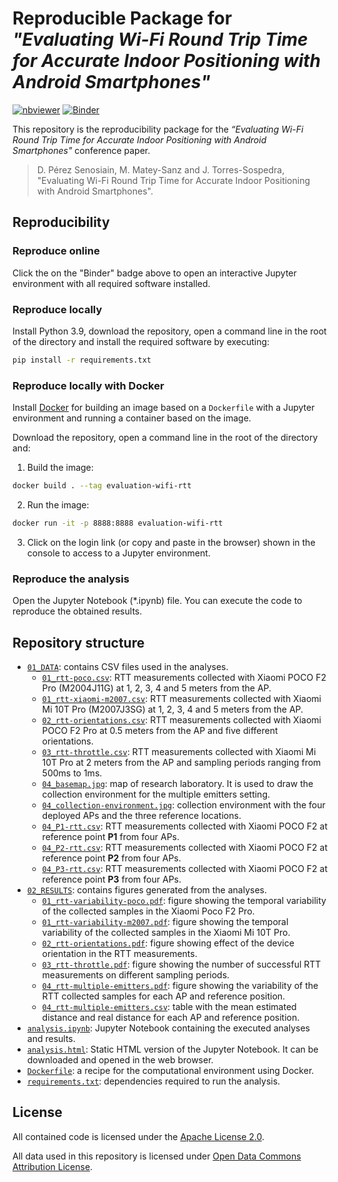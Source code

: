 # Reproducible Package for _"Evaluating Wi-Fi Round Trip Time for Accurate Indoor Positioning with Android Smartphones"_

[![nbviewer](https://raw.githubusercontent.com/jupyter/design/master/logos/Badges/nbviewer_badge.svg)](https://nbviewer.org/github/matey97/evaluation-wifi-rtt/)
[![Binder](https://mybinder.org/badge_logo.svg)](https://mybinder.org/v2/gh/matey97/evaluation-wifi-rtt/HEAD)

This repository is the reproducibility package for the _“Evaluating Wi-Fi Round Trip Time for Accurate Indoor Positioning with Android Smartphones"_ conference paper.

> D. Pérez Senosiain, M. Matey-Sanz and J. Torres-Sospedra, "Evaluating Wi-Fi Round Trip Time for Accurate Indoor Positioning with Android Smartphones". 


## Reproducibility

### Reproduce online
Click the on the "Binder" badge above to open an interactive Jupyter environment with all required software installed.


### Reproduce locally
Install Python 3.9, download the repository, open a command line in the root of the directory and install the required software by executing:

```bash
pip install -r requirements.txt
```

### Reproduce locally with Docker
Install [Docker](https://www.docker.com) for building an image based on a `Dockerfile` with a Jupyter environment and running a container based on the image.

Download the repository, open a command line in the root of the directory and:

1. Build the image:

```bash
docker build . --tag evaluation-wifi-rtt
```

2. Run the image:

```bash
docker run -it -p 8888:8888 evaluation-wifi-rtt
```

3. Click on the login link (or copy and paste in the browser) shown in the console to access to a Jupyter environment.

### Reproduce the analysis
Open the Jupyter Notebook (*.ipynb) file. You can execute the code to reproduce the obtained results.


## Repository structure

- [`01_DATA`](./01_DATA): contains CSV files used in the analyses.
  - [`01_rtt-poco.csv`](./01_DATA/01_rtt-poco.csv): RTT measurements collected with Xiaomi POCO F2 Pro (M2004J11G) at 1, 2, 3, 4 and 5 meters from the AP.
  - [`01_rtt-xiaomi-m2007.csv`](./01_DATA/01_rtt-xiaomi-m2007.csv): RTT measurements collected with Xiaomi Mi 10T Pro (M2007J3SG) at 1, 2, 3, 4 and 5 meters from the AP.
  - [`02_rtt-orientations.csv`](./01_DATA/02_rtt-orientations.csv): RTT measurements collected with Xiaomi POCO F2 Pro at 0.5 meters from the AP and five different orientations.
  - [`03_rtt-throttle.csv`](./01_DATA/03_rtt-throttle.csv): RTT measurements collected with Xiaomi Mi 10T Pro at 2 meters from the AP and sampling periods ranging from 500ms to 1ms.
  - [`04_basemap.jpg`](./01_DATA/04_basemap.jpg): map of research laboratory. It is used to draw the collection environment for the multiple emitters setting.
  - [`04_collection-environment.jpg`](./01_DATA/04_collection-environment.jpg): collection environment with the four deployed APs and the three reference locations.
  - [`04_P1-rtt.csv`](./01_DATA/04_P1-rtt.csv): RTT measurements collected with Xiaomi POCO F2 at reference point **P1** from four APs.
  - [`04_P2-rtt.csv`](./01_DATA/04_P2-rtt.csv): RTT measurements collected with Xiaomi POCO F2 at reference point **P2** from four APs.
  - [`04_P3-rtt.csv`](./01_DATA/04_P3-rtt.csv): RTT measurements collected with Xiaomi POCO F2 at reference point **P3** from four APs.
- [`02_RESULTS`](./02_RESULTS): contains figures generated from the analyses.
  - [`01_rtt-variability-poco.pdf`](./02_RESULTS/01_rtt-variability-poco.pdf): figure showing the temporal variability of the collected samples in the Xiaomi Poco F2 Pro.
  - [`01_rtt-variability-m2007.pdf`](./02_RESULTS/01_rtt-variability-m2007.pdf): figure showing the temporal variability of the collected samples in the Xiaomi Mi 10T Pro.
  - [`02_rtt-orientations.pdf`](./02_RESULTS/02_rtt-orientations.pdf): figure showing effect of the device orientation in the RTT measurements.
  - [`03_rtt-throttle.pdf`](./02_RESULTS/03_rtt-throttle.pdf): figure showing the number of successful RTT measurements on different sampling periods.
  - [`04_rtt-multiple-emitters.pdf`](./02_RESULTS/04_rtt-multiple-emitters.pdf): figure showing the variability of the RTT collected samples for each AP and reference position.
  - [`04_rtt-multiple-emitters.csv`](./02_RESULTS/04_rtt-multiple-emitters.csv): table with the mean estimated distance and real distance for each AP and reference position.
- [`analysis.ipynb`](./analysis.ipynb): Jupyter Notebook containing the executed analyses and results.
- [`analysis.html`](./analysis.html): Static HTML version of the Jupyter Notebook. It can be downloaded and opened in the web browser.
- [`Dockerfile`](./Dockerfile): a recipe for the computational environment using Docker.
- [`requirements.txt`](./requirements.txt): dependencies required to run the analysis.


## License

All contained code is licensed under the [Apache License 2.0](./LICENSE).

All data used in this repository is licensed under [Open Data Commons Attribution License](http://opendatacommons.org/licenses/by/1.0/).